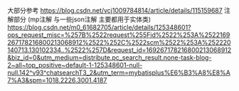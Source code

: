 大部分参考
https://blog.csdn.net/vcj1009784814/article/details/115159687
注解部分  (mp注解 与一些json注解  主要都用于实体类)
https://blog.csdn.net/m0_61682705/article/details/125348601?ops_request_misc=%257B%2522request%255Fid%2522%253A%2522169267178216800213068912%2522%252C%2522scm%2522%253A%252220140713.130102334..%2522%257D&request_id=169267178216800213068912&biz_id=0&utm_medium=distribute.pc_search_result.none-task-blog-2~all~top_positive~default-1-125348601-null-null.142^v93^chatsearchT3_2&utm_term=mybatisplus%E6%B3%A8%E8%A7%A3&spm=1018.2226.3001.4187
